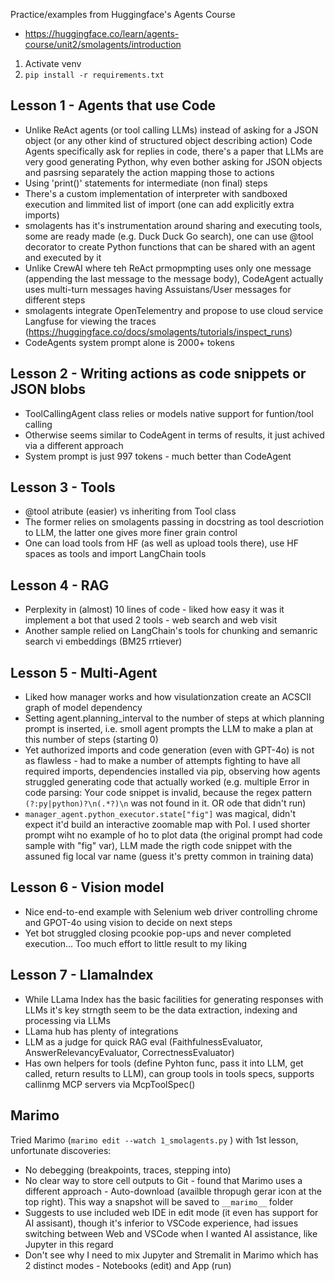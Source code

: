 Practice/examples from Huggingface's Agents Course

- https://huggingface.co/learn/agents-course/unit2/smolagents/introduction

1. Activate venv
2. `pip install -r requirements.txt`

## Lesson 1 - Agents that use Code

- Unlike ReAct agents (or tool calling LLMs) instead of asking for a JSON object (or any other kind of structured object describing action) Code Agents specifically ask for replies in code, there's a paper that LLMs are very good generating Python, why even bother asking for JSON objects and pasrsing separately the action mapping those to actions
- Using 'print()' statements for intermediate (non final) steps
- There's a custom implementation of interpreter with sandboxed execution and limmited list of import (one can add explicitly extra imports)
- smolagents has it's instrumentation around sharing and executing tools, some are ready made (e.g. Duck Duck Go search), one can use @tool decorator to create Python functions that can be shared with an agent and executed by it
- Unlike CrewAI where teh ReAct prmopmpting uses only one message (appending the last message to the message body), CodeAgent actually uses multi-turn messages having Assuistans/User messages for different steps
- smolagents integrate OpenTelementry and propose to use cloud service Langfuse for viewing the traces (https://huggingface.co/docs/smolagents/tutorials/inspect_runs)
- CodeAgents system prompt alone is 2000+ tokens

## Lesson 2 - Writing actions as code snippets or JSON blobs

- ToolCallingAgent class relies or models native support for funtion/tool calling
- Otherwise seems similar to CodeAgent in terms of results, it just achived via a different approach
- System prompt is just 997 tokens - much better than CodeAgent

## Lesson 3 - Tools

- @tool atribute (easier) vs inheriting from Tool class
- The former relies on smolagents passing in docstring as tool descriotion to LLM, the latter one gives more finer grain control
- One can load tools from HF (as well as upload tools there), use HF spaces as tools and import LangChain tools

## Lesson 4 - RAG

- Perplexity in (almost) 10 lines of code - liked how easy it was it implement a bot that used 2 tools - web search and web visit
- Another sample relied on LangChain's tools for chunking and semanric search vi embeddings (BM25 rrtiever)

## Lesson 5 - Multi-Agent

- Liked how manager works and how visulationzation create an ACSCII graph of model dependency
- Setting agent.planning_interval to the number of steps at which planning prompt is inserted, i.e. smoll agent prompts the LLM to make a plan at this number of steps (starting 0)
- Yet authorized imports and code generation (even with GPT-4o) is not as flawless - had to make a number of attempts fighting to have all required imports, dependencies installed via pip, observing how agents struggled generating code that actually worked (e.g. multiple Error in code parsing:
Your code snippet is invalid, because the regex pattern ```(?:py|python)?\n(.*?)\n``` was not found in it. OR ode that didn't run)
- `manager_agent.python_executor.state["fig"]` was magical, didn't expect it'd build an interactive zoomable map with PoI. I used shorter prompt wiht no example of ho to plot data (the original prompt had code sample with "fig" var), LLM made the rigth code snippet with the assuned fig local var name (guess it's pretty common in training data)

## Lesson 6 - Vision model

- Nice end-to-end example with Selenium web driver controlling chrome and GPOT-4o using vision to decide on next steps
- Yet bot struggled closing pcookie pop-ups and never completed execution... Too much effort to little result to my liking

## Lesson 7 - LlamaIndex

- While LLama Index has the basic facilities for generating responses with LLMs it's key strngth seem to be the data extraction, indexing and processing via LLMs
- LLama hub has plenty of integrations
- LLM as a judge for quick RAG eval (FaithfulnessEvaluator, AnswerRelevancyEvaluator, CorrectnessEvaluator)
- Has own helpers for tools (define Pyhton func, pass it into LLM, get called, return results to LLM), can group tools in tools specs, supports callinmg MCP servers via McpToolSpec()


## Marimo

Tried Marimo (`marimo edit --watch 1_smolagents.py` ) with 1st lesson, unfortunate discoveries:
 - No debegging (breakpoints, traces, stepping into)
 - No clear way to store cell outputs to Git - found that Marimo uses a different approach - Auto-download (availble thropugh gerar icon at the top right). This way a snapshot will be saved to `__marimo__` folder
 - Suggests to use included web IDE in edit mode (it even has support for AI assisant), though it's inferior to VSCode experience, had issues switching between Web and VSCode when I wanted AI assistance, like Jupyter in this regard
 - Don't see why I need to mix Jupyter and Stremalit in Marimo which has 2 distinct modes - Notebooks (edit) and App (run)